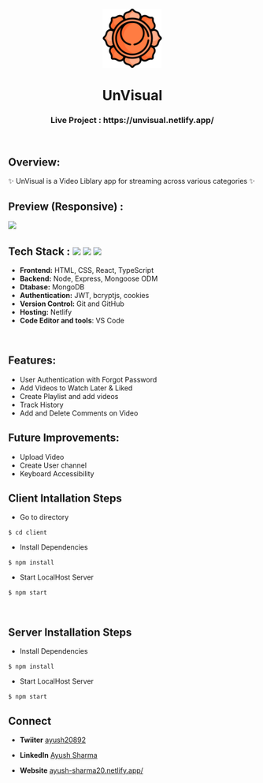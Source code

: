 <p align="center">
  <a href="https://unvisual.netlify.app/" rel="noopener" target="_blank"><img src="/client/src/icon/Utility-UI-128.png" width="120" height="120" align="center"/></a>

</p>

<h1 align="center">
           UnVisual
</h1>

<div align="center">


</div>

<h3 align="center">
  Live Project : https://unvisual.netlify.app/
</h3>
 
<br />

## Overview:
<p>✨ UnVisual is a Video Liblary app for streaming across various categories ✨</p>

## Preview (Responsive) :
![](/client/src/icon/UnVisual.gif)

## Tech Stack :  <img src="https://img.shields.io/badge/react%20-%23121011.svg?&style=for-the-badge&logo=react&logoColor=white"/> <img src="https://img.shields.io/badge/express%20-%23121011.svg?&style=for-the-badge&logo=express&logoColor=white" /> <img src="https://img.shields.io/badge/MongoDB%20-%23121011.svg?&style=for-the-badge&logo=MongoDB&logoColor=white"/> 

- **Frontend:** HTML, CSS, React, TypeScript
- **Backend:** Node, Express, Mongoose ODM
- **Dtabase:** MongoDB
- **Authentication:** JWT, bcryptjs, cookies
- **Version Control:** Git and GitHub
- **Hosting:** Netlify
- **Code Editor and tools**: VS Code

 <br />
 
## Features: 
- User Authentication with Forgot Password
- Add Videos to Watch Later & Liked
- Create Playlist and add videos
- Track History
- Add and Delete Comments on Video

## Future Improvements:
- Upload Video
- Create User channel
- Keyboard Accessibility

## Client Intallation Steps
- Go to directory 
```
$ cd client
```
- Install Dependencies
```
$ npm install
```
- Start LocalHost Server
```
$ npm start
```

<br/>

## Server Installation Steps
- Install Dependencies
```
$ npm install
```
- Start LocalHost Server
```
$ npm start
```

## Connect
- **Twiiter** [ayush20892](https://twitter.com/ayush20892)
- **LinkedIn** [Ayush Sharma](https://www.linkedin.com/in/ayush-sharma-0b82b6169/)
- **Website** [ayush-sharma20.netlify.app/](https://ayush-sharma20.netlify.app/)

  
  <br />
  <br />
